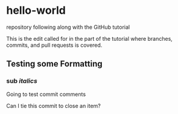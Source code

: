 # hello-world
repository following along with the GitHub tutorial

This is the edit called for in the part of the tutorial where branches, commits, and pull requests is covered.

## Testing some Formatting ##

### sub *italics* ###

Going to test commit comments

Can I tie this commit to close an item?

